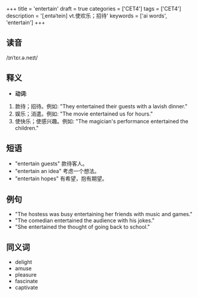 +++
title = 'entertain'
draft = true
categories = ['CET4']
tags = ['CET4']
description = '[ˌentəˈtein] vt.使欢乐；招待'
keywords = ['ai words', 'entertain']
+++

## 读音
/ɪnˈtɛr.ə.neɪt/

## 释义
- **动词**:
1. 款待；招待。例如: "They entertained their guests with a lavish dinner."
2. 娱乐；消遣。例如: "The movie entertained us for hours."
3. 使快乐；使感兴趣。例如: "The magician's performance entertained the children."

## 短语
- "entertain guests" 款待客人。
- "entertain an idea" 考虑一个想法。
- "entertain hopes" 有希望，抱有期望。

## 例句
- "The hostess was busy entertaining her friends with music and games."
- "The comedian entertained the audience with his jokes."
- "She entertained the thought of going back to school."

## 同义词
- delight
- amuse
- pleasure
- fascinate
- captivate
